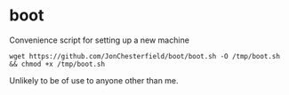 # boot
Convenience script for setting up a new machine

`wget https://github.com/JonChesterfield/boot/boot.sh -O /tmp/boot.sh && chmod +x /tmp/boot.sh`

Unlikely to be of use to anyone other than me.
